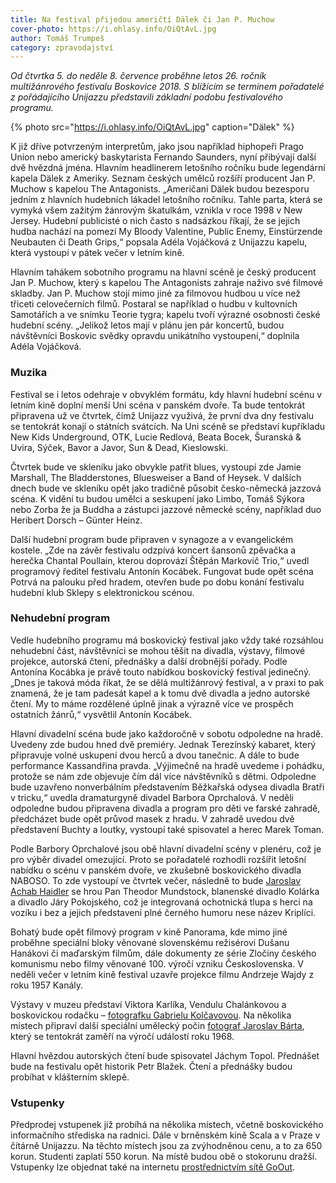 ```yaml
---
title: Na festival přijedou američtí Dälek či Jan P. Muchow
cover-photo: https://i.ohlasy.info/OiQtAvL.jpg
author: Tomáš Trumpeš
category: zpravodajství
---
```


*Od čtvrtka 5. do neděle 8. července proběhne letos 26. ročník multižánrového festivalu Boskovice 2018. S blížícím se termínem pořadatelé z pořádajícího Unijazzu představili základní podobu festivalového programu.*

{% photo src="https://i.ohlasy.info/OiQtAvL.jpg" caption="Dälek" %}

K již dříve potvrzeným interpretům, jako jsou například hiphopeři Prago Union nebo americký baskytarista Fernando Saunders, nyní přibývají další dvě hvězdná jména. Hlavním headlinerem letošního ročníku bude legendární kapela Dälek z Ameriky. Seznam českých umělců rozšíří producent Jan P. Muchow s kapelou The Antagonists. „Američani Dälek budou bezesporu jedním z hlavních hudebních lákadel letošního ročníku. Tahle parta, která se vymyká všem zažitým žánrovým škatulkám, vznikla v roce 1998 v New Jersey. Hudební publicisté o nich často s nadsázkou říkají, že se jejich hudba nachází na pomezí My Bloody Valentine, Public Enemy, Einstürzende Neubauten či Death Grips,“ popsala Adéla Vojáčková z Unijazzu kapelu, která vystoupí v pátek večer v letním kině.

Hlavním tahákem sobotního programu na hlavní scéně je český producent Jan P. Muchow, který s kapelou The Antagonists zahraje naživo své filmové skladby. Jan P. Muchow stojí mimo jiné za filmovou hudbou u více než třiceti celovečerních filmů. Postaral se například o hudbu v kultovních Samotářích a ve snímku Teorie tygra; kapelu tvoří výrazné osobnosti české hudební scény. „Jelikož letos mají v plánu jen pár koncertů, budou návštěvníci Boskovic svědky opravdu unikátního vystoupení,“ doplnila Adéla Vojáčková.

### Muzika

Festival se i letos odehraje v obvyklém formátu, kdy hlavní hudební scénu v letním kině doplní menší Uni scéna v panském dvoře. Ta bude tentokrát připravena už ve čtvrtek, čímž Unijazz využivá, že první dva dny festivalu se tentokrát konají o státních svátcích. Na Uni scéně se představí kupříkladu New Kids Underground, OTK, Lucie Redlová, Beata Bocek, Šuranská & Uvira, Sýček, Bavor a Javor, Sun & Dead, Kieslowski.

Čtvrtek bude ve skleníku jako obvykle patřit blues, vystoupí zde Jamie Marshall, The Bladderstones, Bluesweiser a Band of Heysek. V dalších dnech bude ve skleníku opět jako tradičně působit česko-německá jazzová scéna. K vidění tu budou umělci a seskupení jako Limbo, Tomáš Sýkora nebo Zorba že ja Buddha a zástupci jazzové německé scény, například duo Heribert Dorsch – Günter Heinz.  

Další hudební program bude připraven v synagoze a v evangelickém kostele. „Zde na závěr festivalu odzpívá koncert šansonů zpěvačka a herečka Chantal Poullain, kterou doprovází Štěpán Markovič Trio,“ uvedl programový ředitel festivalu Antonín Kocábek. Fungovat bude opět scéna Potrvá na palouku před hradem, otevřen bude po dobu konání festivalu hudební klub Sklepy s elektronickou scénou.

### Nehudební program

Vedle hudebního programu má boskovický festival jako vždy také rozsáhlou nehudební část, návštěvníci se mohou těšit na divadla, výstavy, filmové projekce, autorská čtení, přednášky a další drobnější pořady. Podle Antonína Kocábka je právě touto nabídkou boskovický festival jedinečný. „Dnes je taková móda říkat, že se dělá multižánrový festival, a v praxi to pak znamená, že je tam padesát kapel a k tomu dvě divadla a jedno autorské čtení. My to máme rozdělené úplně jinak a výrazně více ve prospěch ostatních žánrů,“ vysvětlil Antonín Kocábek. 

Hlavní divadelní scéna bude jako každoročně v sobotu odpoledne na hradě. Uvedeny zde budou hned dvě premiéry. Jednak Terezínský kabaret, který připravuje volné uskupení dvou herců a dvou tanečnic. A dále to bude performance Kassandřina pravda. „Výjimečně na hradě uvedeme i pohádku, protože se nám zde objevuje čím dál více návštěvníků s dětmi. Odpoledne bude uzavřeno nonverbálním představením Běžkařská odysea divadla Bratři v tricku,“ uvedla dramaturgyně divadel Barbora Oprchalová. V neděli odpoledne budou připravena divadla a program pro děti ve farské zahradě, předcházet bude opět průvod masek z hradu. V zahradě uvedou dvě představení Buchty a loutky, vystoupí také spisovatel a herec Marek Toman.

Podle Barbory Oprchalové jsou obě hlavní divadelní scény v plenéru, což je pro výběr divadel omezující. Proto se pořadatelé rozhodli rozšířit letošní nabídku o scénu v panském dvoře, ve zkušebně boskovického divadla NABOSO. To zde vystoupí ve čtvrtek večer, následně to bude [Jaroslav Achab Haidler](http://www.ohlasy.info/clanky/2016/05/rozhovor-achab.html) se hrou Pan Theodor Mundstock, blanenské divadlo Kolárka a divadlo Járy Pokojského, což je integrovaná ochotnická tlupa s herci na vozíku i bez a jejich představení plné černého humoru nese název Kriplíci.

Bohatý bude opět filmový program v kině Panorama, kde mimo jiné proběhne speciální bloky věnované slovenskému režisérovi Dušanu Hanákovi či maďarským filmům, dále dokumenty ze série Zločiny českého komunismu nebo filmy věnované 100. výročí vzniku Československa. V neděli večer v letním kině festival uzavře projekce filmu Andrzeje Wajdy z roku 1957 Kanály.

Výstavy v muzeu představí Viktora Karlíka, Vendulu Chalánkovou a boskovickou rodačku – [fotografku Gabrielu Kolčavovou](http://www.ohlasy.info/clanky/2015/08/rozhovor-gabriela-kolcavova.html). Na několika místech připraví další speciální umělecký počin [fotograf Jaroslav Bárta](http://www.ohlasy.info/clanky/2017/07/rozhovor-barta.html), který se tentokrát zaměří na výročí událostí roku 1968.

Hlavní hvězdou autorských čtení bude spisovatel Jáchym Topol. Přednášet bude na festivalu opět historik Petr Blažek. Čtení a přednášky budou probíhat v klášterním sklepě.

### Vstupenky

Předprodej vstupenek již probíhá na několika místech, včetně boskovického informačního střediska na radnici. Dále v brněnském kině Scala a v Praze v čítárně Unijazzu. Na těchto místech jsou za zvýhodněnou cenu, a to za 650 korun. Studenti zaplatí 550 korun. Na místě budou obě o stokorunu dražší. Vstupenky lze objednat také na internetu [prostřednictvím sítě GoOut](https://goout.net/cs/festivaly/festival-boskovice-2018/svwnc/).
